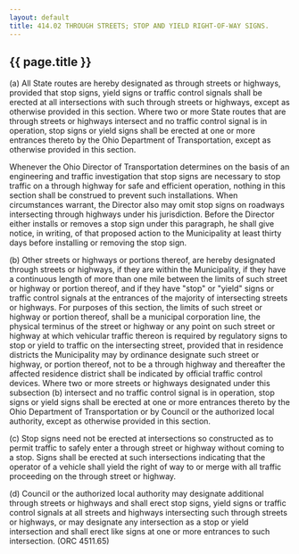 ---
layout: default 
title: 414.02 THROUGH STREETS; STOP AND YIELD RIGHT-OF-WAY SIGNS.---

{{ page.title }}
----------------

​(a) All State routes are hereby designated as through streets or
highways, provided that stop signs, yield signs or traffic control
signals shall be erected at all intersections with such through streets
or highways, except as otherwise provided in this section. Where two or
more State routes that are through streets or highways intersect and no
traffic control signal is in operation, stop signs or yield signs shall
be erected at one or more entrances thereto by the Ohio Department of
Transportation, except as otherwise provided in this section.

Whenever the Ohio Director of Transportation determines on the basis of
an engineering and traffic investigation that stop signs are necessary
to stop traffic on a through highway for safe and efficient operation,
nothing in this section shall be construed to prevent such
installations. When circumstances warrant, the Director also may omit
stop signs on roadways intersecting through highways under his
jurisdiction. Before the Director either installs or removes a stop sign
under this paragraph, he shall give notice, in writing, of that proposed
action to the Municipality at least thirty days before installing or
removing the stop sign.

​(b) Other streets or highways or portions thereof, are hereby
designated through streets or highways, if they are within the
Municipality, if they have a continuous length of more than one mile
between the limits of such street or highway or portion thereof, and if
they have "stop" or "yield" signs or traffic control signals at the
entrances of the majority of intersecting streets or highways. For
purposes of this section, the limits of such street or highway or
portion thereof, shall be a municipal corporation line, the physical
terminus of the street or highway or any point on such street or highway
at which vehicular traffic thereon is required by regulatory signs to
stop or yield to traffic on the intersecting street, provided that in
residence districts the Municipality may by ordinance designate such
street or highway, or portion thereof, not to be a through highway and
thereafter the affected residence district shall be indicated by
official traffic control devices. Where two or more streets or highways
designated under this subsection (b) intersect and no traffic control
signal is in operation, stop signs or yield signs shall be erected at
one or more entrances thereto by the Ohio Department of Transportation
or by Council or the authorized local authority, except as otherwise
provided in this section.

​(c) Stop signs need not be erected at intersections so constructed as
to permit traffic to safely enter a through street or highway without
coming to a stop. Signs shall be erected at such intersections
indicating that the operator of a vehicle shall yield the right of way
to or merge with all traffic proceeding on the through street or
highway.

​(d) Council or the authorized local authority may designate additional
through streets or highways and shall erect stop signs, yield signs or
traffic control signals at all streets and highways intersecting such
through streets or highways, or may designate any intersection as a stop
or yield intersection and shall erect like signs at one or more
entrances to such intersection. (ORC 4511.65)
